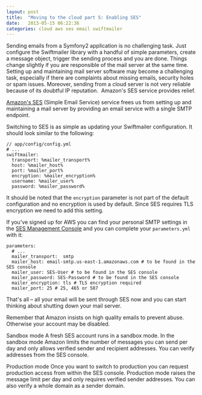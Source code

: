```yaml
---
layout: post
title:  "Moving to the cloud part 5: Enabling SES"
date:   2013-05-15 06:22:36
categories: cloud aws ses email swiftmailer
---
```


Sending emails from a Symfony2 application is no challenging task. Just configure the Swiftmailer library with a handful of simple parameters, create a message object, trigger the sending process and you are done. Things change slightly if you are responsible of the mail server at the same time. Setting up and maintaining mail server software may become a challenging task, especially if there are complaints about missing emails, security holes or spam issues. Moreover, sending from a cloud server is not very reliable because of its doubtful IP reputation. &nbsp;Amazon's SES service provides relief.

[Amazon's SES][6]&nbsp;(Simple Email Service) service frees us from setting up and maintaining a mail server by providing an email service with a single SMTP endpoint.

Switching to SES is as simple as updating your Swiftmailer configuration. It should look similar to the following:


    // app/config/config.yml
    # ...
    swiftmailer:
      transport: %mailer_transport%
      host: %mailer_host%
      port: %mailer_port%
      encryption: %mailer_encryption%
      username: %mailer_user%
      password: %mailer_password%

It should be noted that the `encryption` parameter is not part of the default configuration and no encryption is used by default. Since SES requires TLS encryption we need to add this setting.

If you've signed up for AWS you can find your personal SMTP settings in the&nbsp;[SES Management Console][7]&nbsp;and you can complete your `parameters.yml` with it:


    parameters:
      # ...
      mailer_transport:  smtp
      mailer_host: email-smtp.us-east-1.amazonaws.com # to be found in the SES console
      mailer_user: SES-User # to be found in the SES console
      mailer_password: SES-Password # to be found in the SES console
      mailer_encryption: tls # TLS encryption required
      mailer_port: 25 # 25, 465 or 587

That's all – all your email will be sent through SES now and you can start thinking about shutting down your mail server.

Remember that Amazon insists on high quality emails to prevent abuse. Otherwise your account may be disabled.

Sandbox mode
A fresh SES account runs in a sandbox mode. In the sandbox mode Amazon limits the number of messages you can send per day and only allows verified sender and recipient addresses. You can verify addresses from the SES console.

Production mode
Once you want to switch to production you can request production access from within the SES console. Production mode raises the message limit per day and only requires verified sender addresses. You can also verify a whole domain as a sender domain.

[1]: http://devtig.es/author/bicpi/ "Posts by Philipp Rieber"
[2]: http://devtig.es/category/amazon-aws/ "View all posts in Amazon (AWS)"
[3]: http://devtig.es/category/cloud/ "View all posts in Cloud"
[4]: http://devtig.es/category/swiftmailer/ "View all posts in Swiftmailer"
[5]: http://devtig.es/category/symfony2/ "View all posts in Symfony2"
[6]: http://aws.amazon.com/ses
[7]: https://console.aws.amazon.com/ses
